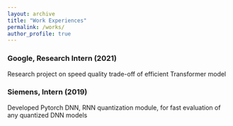 ```yaml
---
layout: archive
title: "Work Experiences"
permalink: /works/
author_profile: true
---
```


### Google, Research Intern (2021)
Research project on speed quality trade-off of efficient Transformer model
### Siemens, Intern (2019)					
Developed Pytorch DNN, RNN quantization module, for fast evaluation of any quantized DNN models